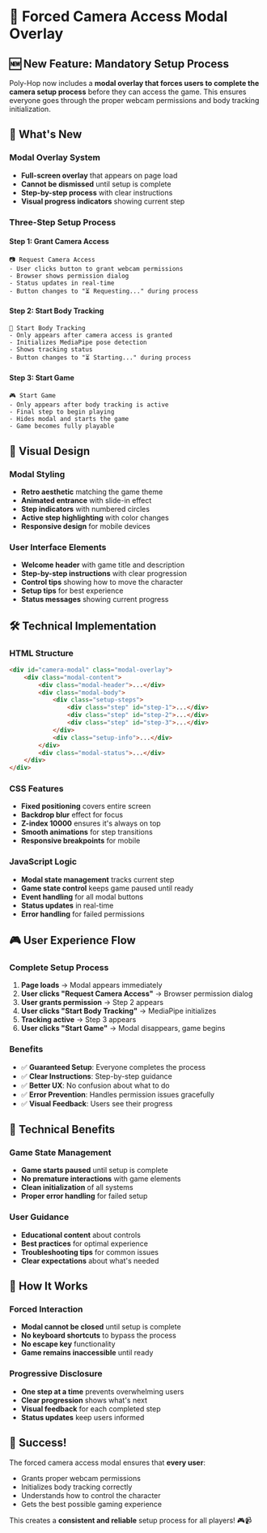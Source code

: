# 🚫 Forced Camera Access Modal Overlay

## 🆕 New Feature: Mandatory Setup Process

Poly-Hop now includes a **modal overlay that forces users to complete the camera setup process** before they can access the game. This ensures everyone goes through the proper webcam permissions and body tracking initialization.

## 🎯 What's New

### Modal Overlay System
- **Full-screen overlay** that appears on page load
- **Cannot be dismissed** until setup is complete
- **Step-by-step process** with clear instructions
- **Visual progress indicators** showing current step

### Three-Step Setup Process

#### Step 1: Grant Camera Access
```
📷 Request Camera Access
- User clicks button to grant webcam permissions
- Browser shows permission dialog
- Status updates in real-time
- Button changes to "⏳ Requesting..." during process
```

#### Step 2: Start Body Tracking
```
🎯 Start Body Tracking
- Only appears after camera access is granted
- Initializes MediaPipe pose detection
- Shows tracking status
- Button changes to "⏳ Starting..." during process
```

#### Step 3: Start Game
```
🎮 Start Game
- Only appears after body tracking is active
- Final step to begin playing
- Hides modal and starts the game
- Game becomes fully playable
```

## 🎨 Visual Design

### Modal Styling
- **Retro aesthetic** matching the game theme
- **Animated entrance** with slide-in effect
- **Step indicators** with numbered circles
- **Active step highlighting** with color changes
- **Responsive design** for mobile devices

### User Interface Elements
- **Welcome header** with game title and description
- **Step-by-step instructions** with clear progression
- **Control tips** showing how to move the character
- **Setup tips** for best experience
- **Status messages** showing current progress

## 🛠️ Technical Implementation

### HTML Structure
```html
<div id="camera-modal" class="modal-overlay">
    <div class="modal-content">
        <div class="modal-header">...</div>
        <div class="modal-body">
            <div class="setup-steps">
                <div class="step" id="step-1">...</div>
                <div class="step" id="step-2">...</div>
                <div class="step" id="step-3">...</div>
            </div>
            <div class="setup-info">...</div>
        </div>
        <div class="modal-status">...</div>
    </div>
</div>
```

### CSS Features
- **Fixed positioning** covers entire screen
- **Backdrop blur** effect for focus
- **Z-index 10000** ensures it's always on top
- **Smooth animations** for step transitions
- **Responsive breakpoints** for mobile

### JavaScript Logic
- **Modal state management** tracks current step
- **Game state control** keeps game paused until ready
- **Event handling** for all modal buttons
- **Status updates** in real-time
- **Error handling** for failed permissions

## 🎮 User Experience Flow

### Complete Setup Process
1. **Page loads** → Modal appears immediately
2. **User clicks "Request Camera Access"** → Browser permission dialog
3. **User grants permission** → Step 2 appears
4. **User clicks "Start Body Tracking"** → MediaPipe initializes
5. **Tracking active** → Step 3 appears
6. **User clicks "Start Game"** → Modal disappears, game begins

### Benefits
- ✅ **Guaranteed Setup**: Everyone completes the process
- ✅ **Clear Instructions**: Step-by-step guidance
- ✅ **Better UX**: No confusion about what to do
- ✅ **Error Prevention**: Handles permission issues gracefully
- ✅ **Visual Feedback**: Users see their progress

## 🔧 Technical Benefits

### Game State Management
- **Game starts paused** until setup is complete
- **No premature interactions** with game elements
- **Clean initialization** of all systems
- **Proper error handling** for failed setup

### User Guidance
- **Educational content** about controls
- **Best practices** for optimal experience
- **Troubleshooting tips** for common issues
- **Clear expectations** about what's needed

## 🎯 How It Works

### Forced Interaction
- **Modal cannot be closed** until setup is complete
- **No keyboard shortcuts** to bypass the process
- **No escape key** functionality
- **Game remains inaccessible** until ready

### Progressive Disclosure
- **One step at a time** prevents overwhelming users
- **Clear progression** shows what's next
- **Visual feedback** for each completed step
- **Status updates** keep users informed

## 🎉 Success!

The forced camera access modal ensures that **every user**:
- Grants proper webcam permissions
- Initializes body tracking correctly
- Understands how to control the character
- Gets the best possible gaming experience

This creates a **consistent and reliable** setup process for all players! 🎮📹 